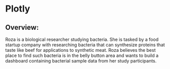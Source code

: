 # Plotly

## Overview:

Roza is a biological researcher studying bacteria. She is tasked by a food startup company with researching bacteria that can synthesize proteins that taste like beef for applications to synthetic meat. Roza believes the best place to find such bacteria is in the belly button area and wants to build a dashboard containing bacterial sample data from her study participants.
